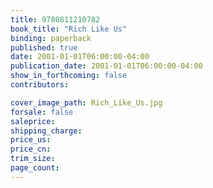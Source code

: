 ```yaml
---
title: 9780811210782
book_title: "Rich Like Us"
binding: paperback
published: true
date: 2001-01-01T06:00:00-04:00
publication_date: 2001-01-01T06:00:00-04:00
show_in_forthcoming: false
contributors:

cover_image_path: Rich_Like_Us.jpg
forsale: false
saleprice:
shipping_charge:
price_us:
price_cn:
trim_size:
page_count:
---
```


